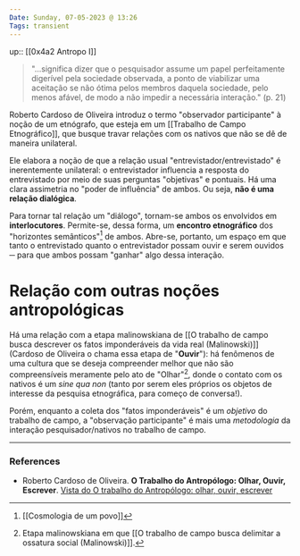```yaml
---
Date: Sunday, 07-05-2023 @ 13:26
Tags: transient
---
```

up:: [[0x4a2 Antropo I]]

> "...significa dizer que o pesquisador assume um papel perfeitamente digerível pela sociedade observada, a ponto de viabilizar uma aceitação se não ótima pelos membros daquela sociedade, pelo menos afável, de modo a não impedir a necessária interação." (p. 21)

Roberto Cardoso de Oliveira introduz o termo "observador participante" à noção de um etnógrafo, que esteja em um [[Trabalho de Campo Etnográfico]], que busque travar relações com os nativos que não se dê de maneira unilateral.

Ele elabora a noção de que a relação usual "entrevistador/entrevistado" é inerentemente unilateral: o entrevistador influencia a resposta do entrevistado por meio de suas perguntas "objetivas" e pontuais. Há uma clara assimetria no "poder de influência" de ambos. Ou seja, **não é uma relação dialógica**.

Para tornar tal relação um "diálogo", tornam-se ambos os envolvidos em **interlocutores**. Permite-se, dessa forma, um **encontro etnográfico** dos "horizontes semânticos"[^1] de ambos. Abre-se, portanto, um espaço em que tanto o entrevistado quanto o entrevistador possam ouvir e serem ouvidos ─ para que ambos possam "ganhar" algo dessa interação.

# Relação com outras noções antropológicas
Há uma relação com a etapa malinowskiana de [[O trabalho de campo busca descrever os fatos imponderáveis da vida real (Malinowski)]] (Cardoso de Oliveira o chama essa etapa de "**Ouvir**"): há fenômenos de uma cultura que se deseja compreender melhor que não são compreensíveis meramente pelo ato de "Olhar"[^2], donde o contato com os nativos é um *sine qua non* (tanto por serem eles próprios os objetos de interesse da pesquisa etnográfica, para começo de conversa!).

Porém, enquanto a coleta dos "fatos imponderáveis" é um *objetivo* do trabalho de campo, a "observação participante" é mais uma *metodologia* da interação pesquisador/nativos no trabalho de campo.


---
### References
- Roberto Cardoso de Oliveira. **O Trabalho do Antropólogo: Olhar, Ouvir, Escrever**. [Vista do O trabalho do Antropólogo: olhar, ouvir, escrever](https://www.revistas.usp.br/ra/article/view/111579/109656)

[^1]: [[Cosmologia de um povo]]
[^2]: Etapa malinowskiana em que [[O trabalho de campo busca delimitar a ossatura social (Malinowski)]].